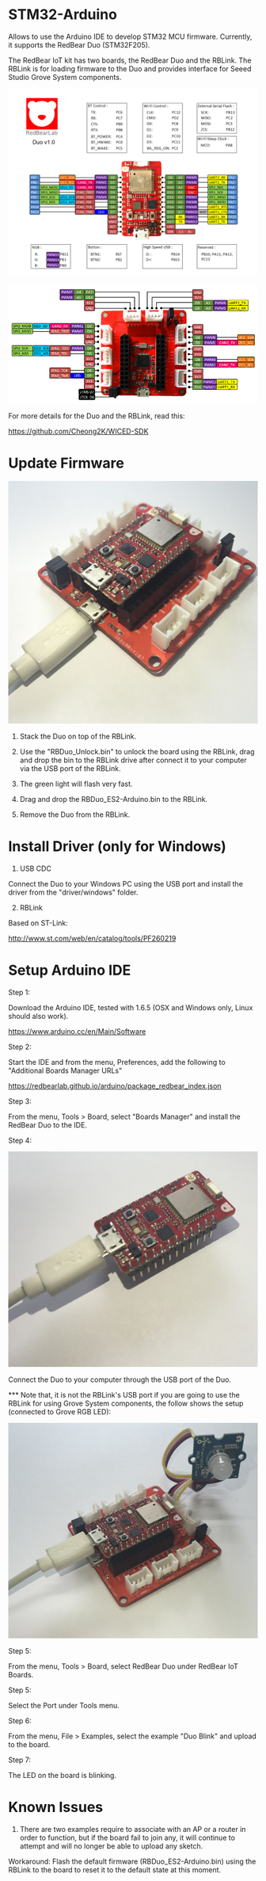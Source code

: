 
# STM32-Arduino

Allows to use the Arduino IDE to develop STM32 MCU firmware. Currently, it supports the RedBear Duo (STM32F205).

The RedBear IoT kit has two boards, the RedBear Duo and the RBLink. The RBLink is for loading firmware to the Duo and provides interface for Seeed Studio Grove System components.

![image](images/RBDuo.png)

![image](images/RBLink.png)

For more details for the Duo and the RBLink, read this:

https://github.com/Cheong2K/WICED-SDK

# Update Firmware

![image](images/mode_rblink.jpg)

1. Stack the Duo on top of the RBLink.

2. Use the "RBDuo_Unlock.bin" to unlock the board using the RBLink, drag and drop the bin to the RBLink drive after connect it to your computer via the USB port of the RBLink.

3. The green light will flash very fast.

4. Drag and drop the RBDuo_ES2-Arduino.bin to the RBLink.

5. Remove the Duo from the RBLink.
 
# Install Driver (only for Windows)

1. USB CDC

 Connect the Duo to your Windows PC using the USB port and install the driver from the "driver/windows" folder.

2. RBLink

Based on ST-Link:

 http://www.st.com/web/en/catalog/tools/PF260219

# Setup Arduino IDE

Step 1:

Download the Arduino IDE, tested with 1.6.5 (OSX and Windows only, Linux should also work).

https://www.arduino.cc/en/Main/Software

Step 2:

Start the IDE and from the menu, Preferences, add the following to "Additional Boards Manager URLs"

https://redbearlab.github.io/arduino/package_redbear_index.json

Step 3:

From the menu, Tools > Board, select "Boards Manager" and install the RedBear Duo to the IDE.

Step 4:

![image](images/mode_standalone.jpg)

Connect the Duo to your computer through the USB port of the Duo.

*** Note that, it is not the RBLink's USB port if you are going to use the RBLink for using Grove System components, the follow shows the setup (connected to Grove RGB LED):

![image](images/mode_grove.jpg)

Step 5:

From the menu, Tools > Board, select RedBear Duo under RedBear IoT Boards.

Step 5:

Select the Port under Tools menu.

Step 6:

From the menu, File > Examples, select the example "Duo Blink" and upload to the board.

Step 7:

The LED on the board is blinking.

# Known Issues

1. There are two examples require to associate with an AP or a router in order to function, but if the board fail to join any, it will continue to attempt and will no longer be able to upload any sketch.

Workaround: Flash the default firmware (RBDuo_ES2-Arduino.bin) using the RBLink to the board to reset it to the default state at this moment.

